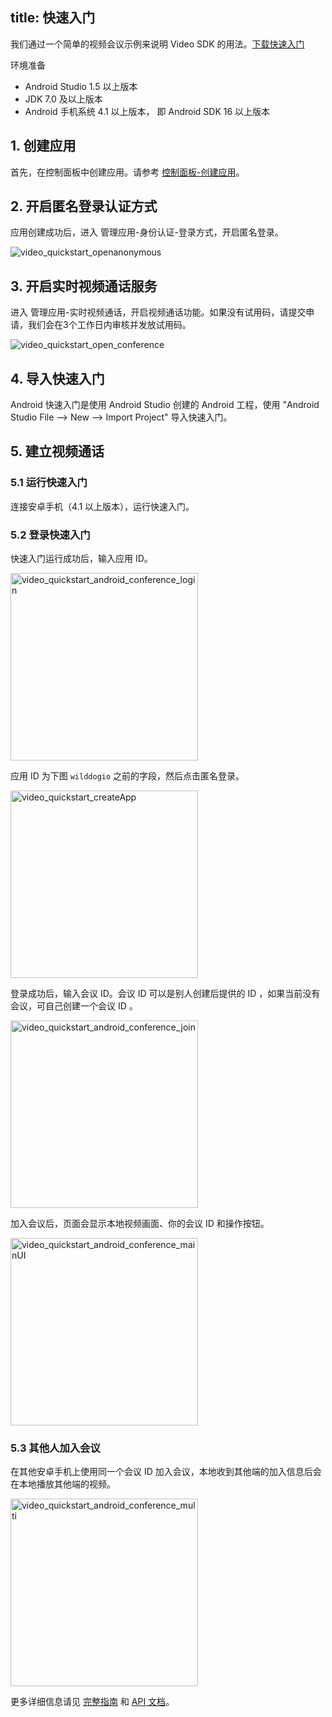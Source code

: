 
title: 快速入门
---
我们通过一个简单的视频会议示例来说明 Video SDK 的用法。[下载快速入门](https://github.com/WildDogTeam/video-demo-android-manyToMany/archive/master.zip)

<div class="env">
    <p class="env-title">环境准备</p>
    <ul>
        <li> Android Studio 1.5 以上版本 </li>
        <li> JDK 7.0 及以上版本 </li>
        <li> Android 手机系统 4.1 以上版本， 即 Android SDK 16 以上版本 </li>
    </ul>
</div>


## 1. 创建应用


首先，在控制面板中创建应用。请参考 [控制面板-创建应用](/console/creat.html)。

## 2. 开启匿名登录认证方式

应用创建成功后，进入 管理应用-身份认证-登录方式，开启匿名登录。

<img src='/images/openanonymous.png' alt="video_quickstart_openanonymous">

## 3. 开启实时视频通话服务

进入 管理应用-实时视频通话，开启视频通话功能。如果没有试用码，请提交申请，我们会在3个工作日内审核并发放试用码。

<img src='/images/video_quickstart_open_conference.png' alt="video_quickstart_open_conference">

## 4. 导入快速入门

Android 快速入门是使用 Android Studio 创建的 Android 工程，使用 "Android Studio File --> New --> Import Project" 导入快速入门。

## 5. 建立视频通话

### 5.1 运行快速入门

连接安卓手机（4.1 以上版本），运行快速入门。

### 5.2 登录快速入门

快速入门运行成功后，输入应用 ID。

<img src='/images/video_quickstart_android_conference_login.jpg' alt="video_quickstart_android_conference_login" width="300" >

应用 ID 为下图 `wilddogio` 之前的字段，然后点击匿名登录。

<img src='/images/video_quickstart_createApp.png' alt="video_quickstart_createApp" width="300" >

登录成功后，输入会议 ID。会议 ID 可以是别人创建后提供的 ID ，如果当前没有会议，可自己创建一个会议 ID 。

<img src='/images/video_quickstart_android_conference_join.jpg' alt="video_quickstart_android_conference_join" width="300" >

加入会议后，页面会显示本地视频画面、你的会议 ID 和操作按钮。

<img src='/images/video_quickstart_android_conference_mainUI.png' alt="video_quickstart_android_conference_mainUI" width="300" >

### 5.3 其他人加入会议

在其他安卓手机上使用同一个会议 ID 加入会议，本地收到其他端的加入信息后会在本地播放其他端的视频。

<img src='/images/video_quickstart_android_conference_multi.png' alt="video_quickstart_android_conference_multi" width="300" >




更多详细信息请见 [完整指南](/guide/video/core.html) 和  [API 文档](/api/video/android/video.html)。
